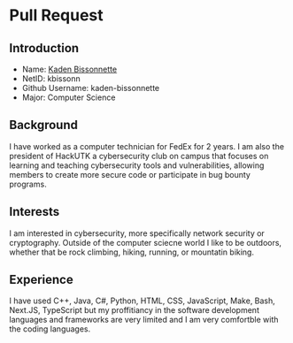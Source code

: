 # Pull Request
## Introduction
- Name: [Kaden Bissonnette](https://www.youtube.com/watch?v=dQw4w9WgXcQ)
- NetID: kbissonn
- Github Username: kaden-bissonnette
- Major: Computer Science

## Background
I have worked as a computer technician for FedEx for 2 years. I am also the president of HackUTK a cybersecurity club on campus that focuses on learning and teaching cybersecurity tools and vulnerabilities, allowing members to create more secure code or participate in bug bounty programs.

## Interests
I am interested in cybersecurity, more specifically network security or cryptography. Outside of the computer sciecne world I like to be outdoors, whether that be rock climbing, hiking, running, or mountatin biking.

## Experience
I have used C++, Java, C#, Python, HTML, CSS, JavaScript, Make, Bash, Next.JS, TypeScript but my proffitiancy in the software development languages and frameworks are very limited and I am very comfortble with the coding languages.